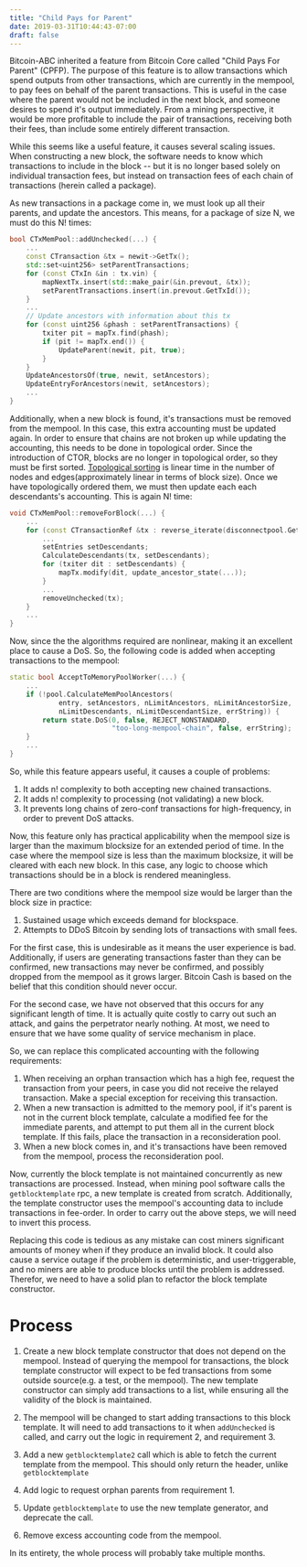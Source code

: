 ```yaml
---
title: "Child Pays for Parent"
date: 2019-03-31T10:44:43-07:00
draft: false
---
```


Bitcoin-ABC inherited a feature from Bitcoin Core called "Child Pays For Parent" (CPFP). The purpose of this feature is to allow transactions which spend outputs from other transactions, which are currently in the mempool, to pay fees on behalf of the parent transactions. This is useful in the case where the parent would not be included in the next block, and someone desires to spend it's output immediately. From a mining perspective, it would be more profitable to include the pair of transactions, receiving both their fees, than include some entirely different transaction.

While this seems like a useful feature, it causes several scaling issues. When constructing a new block, the software needs to know which transactions to include in the block -- but it is no longer based solely on individual transaction fees, but instead on transaction fees of each chain of transactions (herein called a package).

As new transactions in a package come in, we must look up all their parents, and update the ancestors. This means, for a package of size N, we must do this N! times:
```C++
bool CTxMemPool::addUnchecked(...) {
    ...
    const CTransaction &tx = newit->GetTx();
    std::set<uint256> setParentTransactions;
    for (const CTxIn &in : tx.vin) {
        mapNextTx.insert(std::make_pair(&in.prevout, &tx));
        setParentTransactions.insert(in.prevout.GetTxId());
    }
    ... 
    // Update ancestors with information about this tx
    for (const uint256 &phash : setParentTransactions) {
        txiter pit = mapTx.find(phash);
        if (pit != mapTx.end()) {
            UpdateParent(newit, pit, true);
        }
    }
    UpdateAncestorsOf(true, newit, setAncestors);
    UpdateEntryForAncestors(newit, setAncestors);
    ...
}
```

Additionally, when a new block is found, it's transactions must be removed from the mempool. In this case, this extra accounting must be updated again.  In order to ensure that chains are not broken up while updating the accounting, this needs to be done in topological order. Since the introduction of CTOR, blocks are no longer in topological order, so they must be first sorted.  [Topological sorting](https://en.wikipedia.org/wiki/Topological_sorting) is linear time in the number of nodes and edges(approximately linear in terms of block size).  Once we have topologically ordered them, we must then update each each descendants's accounting. This is again N! time:

```C++
void CTxMemPool::removeForBlock(...) {
    ...
    for (const CTransactionRef &tx : reverse_iterate(disconnectpool.GetQueuedTx().get<insertion_order>())) {
        ...
        setEntries setDescendants;
        CalculateDescendants(tx, setDescendants);
        for (txiter dit : setDescendants) {
            mapTx.modify(dit, update_ancestor_state(...));
        }
        ...
        removeUnchecked(tx);
    }
    ...
}
```

Now, since the the algorithms required are nonlinear, making it an excellent place to cause a DoS.  So, the following code is added when accepting transactions to the mempool:

```C++
static bool AcceptToMemoryPoolWorker(...) {
    ...
    if (!pool.CalculateMemPoolAncestors(
            entry, setAncestors, nLimitAncestors, nLimitAncestorSize,
            nLimitDescendants, nLimitDescendantSize, errString)) {
        return state.DoS(0, false, REJECT_NONSTANDARD,
                         "too-long-mempool-chain", false, errString);
    }
    ...
}
```

So, while this feature appears useful, it causes a couple of problems:

1. It adds n! complexity to both accepting new chained transactions.
2. It adds n! complexity to processing (not validating) a new block.
3. It prevents long chains of zero-conf transactions for high-frequency, in order to prevent DoS attacks.

Now, this feature only has practical applicability when the mempool size is larger than the maximum blocksize for an extended period of time. In the case where the mempool size is less than the maximum blocksize, it will be cleared with each new block.  In this case, any logic to choose which transactions should be in a block is rendered meaningless.

There are two conditions where the mempool size would be larger than the block size in practice:

1. Sustained usage which exceeds demand for blockspace.
2. Attempts to DDoS Bitcoin by sending lots of transactions with small fees.

For the first case, this is undesirable as it means the user experience is bad.  Additionally, if users are generating transactions faster than they can be confirmed, new transactions may never be confirmed, and possibly dropped from the mempool as it grows larger.  Bitcoin Cash is based on the belief that this condition should never occur.

For the second case, we have not observed that this occurs for any significant length of time. It is actually quite costly to carry out such an attack, and gains the perpetrator nearly nothing. At most, we need to ensure that we have some quality of service mechanism in place. 

So, we can replace this complicated accounting with the following requirements:

1. When receiving an orphan transaction which has a high fee, request the transaction from your peers, in case you did not receive the relayed transaction.  Make a special exception for receiving this transaction.
2. When a new transaction is admitted to the memory pool, if it's parent is not in the current block template, calculate a modified fee for the immediate parents, and attempt to put them all in the current block template. If this fails, place the transaction in a reconsideration pool.
3. When a new block comes in, and it's transactions have been removed from the mempool, process the reconsideration pool.

Now, currently the block template is not maintained concurrently as new transactions are processed.  Instead, when mining pool software calls the `getblocktemplate` rpc, a new template is created from scratch.  Additionally, the template constructor uses the mempool's accounting data to include transactions in fee-order.  In order to carry out the above steps, we will need to invert this process.

Replacing this code is tedious as any mistake can cost miners significant amounts of money when if they produce an invalid block.  It could also cause a service outage if the problem is deterministic, and user-triggerable, and no miners are able to produce blocks until the problem is addressed.  Therefor, we need to have a solid plan to refactor the block template constructor.

# Process

1. Create a new block template constructor that does not depend on the mempool. Instead of querying the mempool for transactions, the block template constructor will expect to be fed transactions from some outside source(e.g. a test, or the mempool).  The new template constructor can simply add transactions to a list, while ensuring all the validity of the block is maintained.

2. The mempool will be changed to start adding transactions to this block template.  It will need to add transactions to it when `addUnchecked` is called, and carry out the logic in requirement 2, and requirement 3.

3. Add a new `getblocktemplate2` call which is able to fetch the current template from the mempool.  This should only return the header, unlike `getblocktemplate`

4. Add logic to request orphan parents from requirement 1.

4. Update `getblocktemplate` to use the new template generator, and deprecate the call.

5. Remove excess accounting code from the mempool.

In its entirety, the whole process will probably take multiple months.